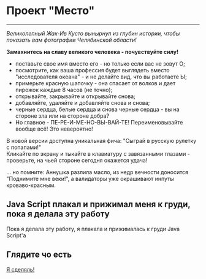 # Проект "Место"
------------------

_Великолепный Жак-Ив Кусто вынырнул из глубин истории, чтобы показать вам фотографии Челябинской области!_

__Замахнитесь на славу великого человека - почувствуйте силу!__
* поставьте свое имя вместо его - но только если вас не зовут О;
* посмотрите, как ваша профессия будет выглядеть вместо "исследователя океана" - и не делайте вид, что вы работаете Ы;
* примерьте красную шапочку - она спасает от волков и дает пирожок каждые 8 часов (не точно);
* открывайте, закрывайте и открывайте снова;
* добавляйте, удаляйте и добавляйте снова и снова;
* черные сердца, белые сердца и снова черные сердца - вы на стороне зла или на стороне добра?
* Но главное - ПЕ-РЕ-И-МЕ-НО-ВЫ-ВАЙ-ТЕ! Переименовывайте вообще всё! Это невероятно!

В новой версии доступна уникальная фича: "Сыграй в русскую рулетку с попапами!"  
Кликайте по экрану и тыкайте в клавиатуру с завязанными глазами - проверьте, на чьей стороне сегодня окажется удача!

... но помните: Аннушка разлила масло, из недр вечности доносится "Поднимите мне веки!", а валидаторы уже окрашивают инпуты кроваво-красным.

## Java Script плакал и прижимал меня к груди, пока я делала эту работу
Пока я делала эту работу, я плакала и прижималась к груди Java Script'а

## Глядите чо есть
[Я сделяль!](https://meniaylo.github.io/mesto/index.html)